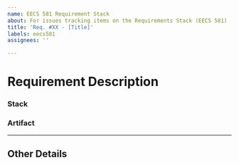 ```yaml
---
name: EECS 581 Requirement Stack
about: For issues tracking items on the Requirements Stack (EECS 581)
title: 'Req. #XX - [Title]'
labels: eecs581
assignees: ''

---
```


# Requirement Description
### Stack

### Artifact

--- 

## Other Details
